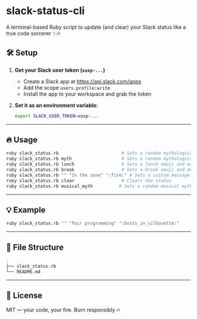 # slack-status-cli

A terminal-based Ruby script to update (and clear) your Slack status like a true code sorcerer ✨🔥

## 🛠️ Setup

1. **Get your Slack user token (`xoxp-...`)**
   - Create a Slack app at https://api.slack.com/apps
   - Add the scope `users.profile:write`
   - Install the app to your workspace and grab the token

2. **Set it as an environment variable**:

   ```bash
   export SLACK_USER_TOKEN=xoxp-...

---

## 🔥 Usage

```bash
ruby slack_status.rb                        # Sets a random mythological beast with no expiration
ruby slack_status.rb myth                   # Sets a random mythological beast with no expiration
ruby slack_status.rb lunch                  # Sets a lunch emoji and message for 1 hour
ruby slack_status.rb break                  # Sets a break emoji and message for 30 minutes
ruby slack_status.rb "" "In the zone" ":fire:" # Sets a custom message and emoji with no expiration
ruby slack_status.rb clear                  # Clears the status
ruby slack_status.rb musical_myth          # Sets a random musical mythological beast with no expiration and the current Music song!!
```
---

## 💡 Example

```bash
ruby slack_status.rb "" "Pair programming" ":busts_in_silhouette:"
```

---

## 📁 File Structure

```bash
.
├── slack_status.rb
└── README.md
```

---

## 📜 License

MIT — your code, your fire. Burn responsibly 🔥
